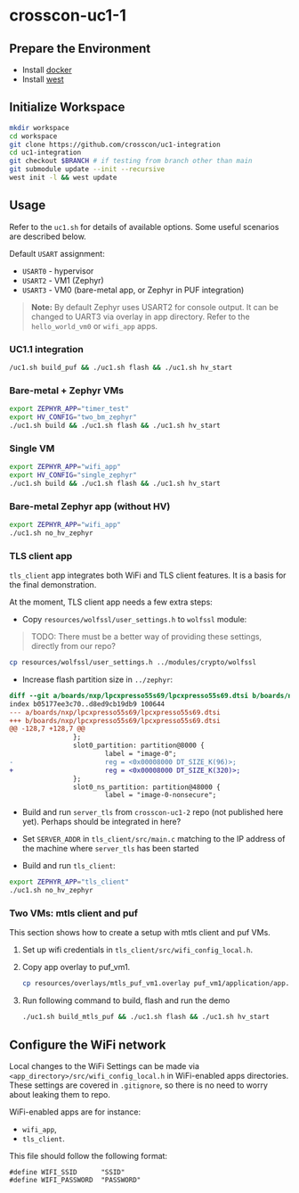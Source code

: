 # crosscon-uc1-1

## Prepare the Environment

- Install [docker](https://docs.docker.com/engine/install/fedora/)
- Install [west](https://docs.zephyrproject.org/latest/develop/west/install.html)

## Initialize Workspace

```bash
mkdir workspace
cd workspace
git clone https://github.com/crosscon/uc1-integration
cd uc1-integration
git checkout $BRANCH # if testing from branch other than main
git submodule update --init --recursive
west init -l && west update
```

## Usage

Refer to the `uc1.sh` for details of available options. Some useful scenarios
are described below.

Default `USART` assignment:
- `USART0` - hypervisor
- `USART2` - VM1 (Zephyr)
- `USART3` - VM0 (bare-metal app, or Zephyr in PUF integration)

> **Note:**
> By default Zephyr uses USART2 for console output. It can be changed to UART3
> via overlay in app directory. Refer to the `hello_world_vm0` or `wifi_app`
> apps.

### UC1.1 integration

```bash
/uc1.sh build_puf && ./uc1.sh flash && ./uc1.sh hv_start
```

### Bare-metal + Zephyr VMs

```bash
export ZEPHYR_APP="timer_test"
export HV_CONFIG="two_bm_zephyr"
./uc1.sh build && ./uc1.sh flash && ./uc1.sh hv_start
```

### Single VM

```bash
export ZEPHYR_APP="wifi_app"
export HV_CONFIG="single_zephyr"
./uc1.sh build && ./uc1.sh flash && ./uc1.sh hv_start
```

### Bare-metal Zephyr app (without HV)

```bash
export ZEPHYR_APP="wifi_app"
./uc1.sh no_hv_zephyr
```

### TLS client app

`tls_client` app integrates both WiFi and TLS client features. It is a basis
for the final demonstration.

At the moment, TLS client app needs a few extra steps:

* Copy `resources/wolfssl/user_settings.h` to `wolfssl` module:

> TODO: There must be a better way of providing these settings, directly from
> our repo?

```bash
cp resources/wolfssl/user_settings.h ../modules/crypto/wolfssl
```

* Increase flash partition size in `../zephyr`:

```diff
diff --git a/boards/nxp/lpcxpresso55s69/lpcxpresso55s69.dtsi b/boards/nxp/lpcxpresso55s69/lpcxpresso55s69.dtsi
index b05177ee3c70..d8ed9cb19db9 100644
--- a/boards/nxp/lpcxpresso55s69/lpcxpresso55s69.dtsi
+++ b/boards/nxp/lpcxpresso55s69/lpcxpresso55s69.dtsi
@@ -128,7 +128,7 @@
                };
                slot0_partition: partition@8000 {
                        label = "image-0";
-                       reg = <0x00008000 DT_SIZE_K(96)>;
+                       reg = <0x00008000 DT_SIZE_K(320)>;
                };
                slot0_ns_partition: partition@48000 {
                        label = "image-0-nonsecure";
```

* Build and run `server_tls` from `crosscon-uc1-2` repo (not published here
yet). Perhaps should be integrated in here?

* Set `SERVER_ADDR` in `tls_client/src/main.c` matching to the IP address of
the machine where `server_tls` has been started

* Build and run `tls_client`:

```bash
export ZEPHYR_APP="tls_client"
./uc1.sh no_hv_zephyr
```

### Two VMs: mtls client and puf

This section shows how to create a setup with mtls client and puf VMs.

1. Set up wifi credentials in `tls_client/src/wifi_config_local.h`.

1. Copy app overlay to puf_vm1.

    ```bash
    cp resources/overlays/mtls_puf_vm1.overlay puf_vm1/application/app.overlay
    ```

2. Run following command to build, flash and run the demo

    ```bash
    ./uc1.sh build_mtls_puf && ./uc1.sh flash && ./uc1.sh hv_start
    ```

## Configure the WiFi network

Local changes to the WiFi Settings can be made via
`<app_directory>/src/wifi_config_local.h` in WiFi-enabled apps directories.
These settings are covered in `.gitignore`, so there is no need to worry about
leaking them to repo.

WiFi-enabled apps are for instance:
- `wifi_app`,
- `tls_client`.

This file should follow the following format:

```
#define WIFI_SSID      "SSID"
#define WIFI_PASSWORD  "PASSWORD"
```
